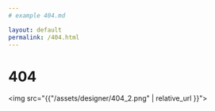 ```yaml
---
# example 404.md

layout: default
permalink: /404.html
---
```


# 404 
<!-- 
<blockquote class="twitter-tweet"><p lang="en" dir="ltr">Hmmmmm I guess I lost &quot;control&quot; 🤨 <a href="https://t.co/kvw8veVGmx">pic.twitter.com/kvw8veVGmx</a></p>&mdash; Nigel Poulton (@nigelpoulton) <a href="https://twitter.com/nigelpoulton/status/1055104003758022657?ref_src=twsrc%5Etfw">October 24, 2018</a></blockquote> <script async src="https://platform.twitter.com/widgets.js" charset="utf-8"></script> -->


<img src="{{"/assets/designer/404_2.png" | relative_url }}">